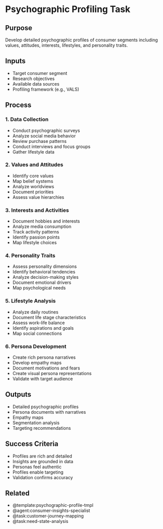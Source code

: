
# Psychographic Profiling Task

## Purpose
Develop detailed psychographic profiles of consumer segments including values, attitudes, interests, lifestyles, and personality traits.

## Inputs
- Target consumer segment
- Research objectives
- Available data sources
- Profiling framework (e.g., VALS)

## Process

### 1. Data Collection
- Conduct psychographic surveys
- Analyze social media behavior
- Review purchase patterns
- Conduct interviews and focus groups
- Gather lifestyle data

### 2. Values and Attitudes
- Identify core values
- Map belief systems
- Analyze worldviews
- Document priorities
- Assess value hierarchies

### 3. Interests and Activities
- Document hobbies and interests
- Analyze media consumption
- Track activity patterns
- Identify passion points
- Map lifestyle choices

### 4. Personality Traits
- Assess personality dimensions
- Identify behavioral tendencies
- Analyze decision-making styles
- Document emotional drivers
- Map psychological needs

### 5. Lifestyle Analysis
- Analyze daily routines
- Document life stage characteristics
- Assess work-life balance
- Identify aspirations and goals
- Map social connections

### 6. Persona Development
- Create rich persona narratives
- Develop empathy maps
- Document motivations and fears
- Create visual persona representations
- Validate with target audience

## Outputs
- Detailed psychographic profiles
- Persona documents with narratives
- Empathy maps
- Segmentation analysis
- Targeting recommendations

## Success Criteria
- Profiles are rich and detailed
- Insights are grounded in data
- Personas feel authentic
- Profiles enable targeting
- Validation confirms accuracy

## Related
- @template:psychographic-profile-tmpl
- @agent:consumer-insights-specialist
- @task:customer-journey-mapping
- @task:need-state-analysis

